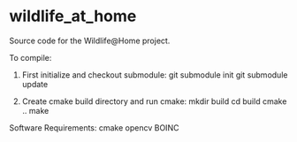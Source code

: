 wildlife_at_home
================

Source code for the Wildlife@Home project.

To compile:

1. First initialize and checkout submodule:
    git submodule init
    git submodule update

2. Create cmake build directory and run cmake:
    mkdir build
    cd build
    cmake ..
    make

Software Requirements:
    cmake
    opencv
    BOINC
